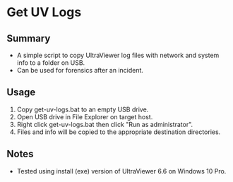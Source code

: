 
# Get UV Logs

## Summary
- A simple script to copy UltraViewer log files with network and system info to a folder on USB.
- Can be used for forensics after an incident.

## Usage
1. Copy get-uv-logs.bat to an empty USB drive.
2. Open USB drive in File Explorer on target host.
3. Right click get-uv-logs.bat then click "Run as administrator".
4. Files and info will be copied to the appropriate destination directories.

## Notes
- Tested using install (exe) version of UltraViewer 6.6 on Windows 10 Pro.
